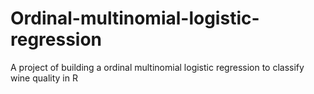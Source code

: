 # Ordinal-multinomial-logistic-regression
A project of building a ordinal multinomial logistic regression to classify wine quality in R
